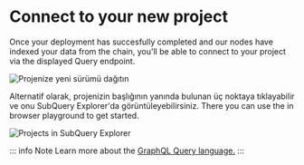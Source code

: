 # Connect to your new project

Once your deployment has succesfully completed and our nodes have indexed your data from the chain, you'll be able to connect to your project via the displayed Query endpoint.

![Projenize yeni sürümü dağıtın](/assets/img/projects_deploy_sync.png)

Alternatif olarak, projenizin başlığının yanında bulunan üç noktaya tıklayabilir ve onu SubQuery Explorer'da görüntüleyebilirsiniz. There you can use the in browser playground to get started.

![Projects in SubQuery Explorer](/assets/img/projects_explorer.png)

::: info Note Learn more about the [GraphQL Query language.](./graphql.md) :::
